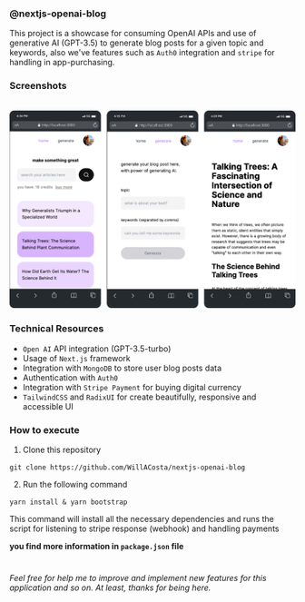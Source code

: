 ### @nextjs-openai-blog

This project is a showcase for consuming OpenAI APIs and use of generative AI (GPT-3.5) to generate blog posts for a given topic and keywords, also we've features such as `Auth0` integration and `stripe` for handling in app-purchasing.

### Screenshots
<br/>
  <img src="docs/images/mobile_screenshots.png"/>
<br/>

### Technical Resources

- `Open AI` API integration (GPT-3.5-turbo)
- Usage of `Next.js` framework
- Integration with `MongoDB` to store user blog posts data
- Authentication with `Auth0`
- Integration with `Stripe Payment` for buying digital currency
- `TailwindCSS` and `RadixUI` for create beautifully, responsive and accessible UI

### How to execute

1. Clone this repository
```shell
git clone https://github.com/WillACosta/nextjs-openai-blog
```

2. Run the following command

```shell
yarn install & yarn bootstrap
```

This command will install all the necessary dependencies and runs the script for
listening to stripe response (webhook) and handling payments

**you find more information in `package.json` file** 

#

_Feel free for help me to improve and implement new features for this application and so on.
At least, thanks for being here._
